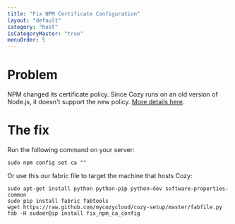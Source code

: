 ```yaml
---
title: "Fix NPM Certificate Configuration"
layout: "default"
category: "host"
isCategoryMaster: "true"
menuOrder: 5
---
```


# Problem

NPM changed its certificate policy. Since Cozy runs on an old version of
Node.js, it doesn't support the new policy. 
[More details
here](http://blog.npmjs.org/post/78085451721/npms-self-signed-certificate-is-no-more).

# The fix

Run the following command on your server:

    sudo npm config set ca ""

Or use this our fabric file to target the machine that hosts Cozy:

    sudo apt-get install python python-pip python-dev software-properties-common
    sudo pip install fabric fabtools
    wget https://raw.github.com/mycozycloud/cozy-setup/master/fabfile.py
    fab -H sudoer@ip install fix_npm_ca_config
